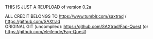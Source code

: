 THIS IS JUST A REUPLOAD of version 0.2a

ALL CREDIT BELONGS TO https://www.tumblr.com/saxtrad / https://github.com/SAXtrad
<br>
ORIGINAL GIT (uncompiled): https://github.com/SAXtrad/Fap-Quest (or https://github.com/eleifende/Fap-Quest)
